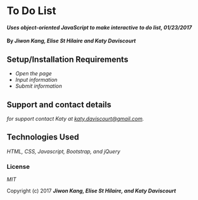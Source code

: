 # To Do List

#### _Uses object-oriented JavaScript to make interactive to do list, 01/23/2017_

#### By _**Jiwon Kang, Elise St Hilaire and Katy Daviscourt**_

## Setup/Installation Requirements

* _Open the page_
* _Input information_
* _Submit information_

## Support and contact details

_for support contact Katy at katy.daviscourt@gmail.com._

## Technologies Used

_HTML, CSS, Javascript, Bootstrap, and jQuery_

### License

*MIT*

Copyright (c) 2017 **_Jiwon Kang, Elise St Hilaire, and Katy Daviscourt_**
